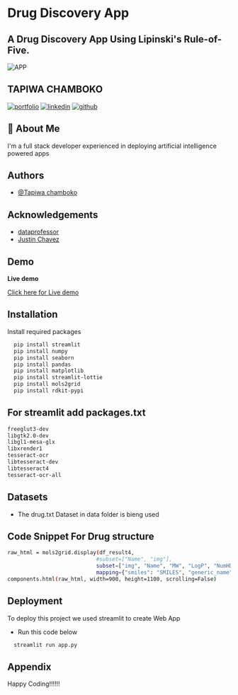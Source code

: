 
# Drug Discovery App

##  A Drug Discovery App Using Lipinski's Rule-of-Five.


![APP](https://drive.google.com/uc?id=1OlHaMkkpwQN8JH63lqSnmzL3-a761aFE&export=download)


## TAPIWA CHAMBOKO
[![portfolio](https://img.shields.io/badge/my_portfolio-000?style=for-the-badge&logo=ko-fi&logoColor=white)](https://tapiwachamb.github.io/tapiwachamboko/)
[![linkedin](https://img.shields.io/badge/linkedin-0A66C2?style=for-the-badge&logo=linkedin&logoColor=white)](https://www.linkedin.com/in/tapiwa-chamboko-327270208/)
[![github](https://img.shields.io/badge/github-1DA1F2?style=for-the-badge&logo=githubr&logoColor=white)](https://github.com/tapiwachamb)


## 🚀 About Me
I'm a full stack developer experienced in deploying artificial intelligence powered apps


## Authors

- [@Tapiwa chamboko](https://github.com/tapiwachamb)


## Acknowledgements

 - [dataprofessor](https://github.com/dataprofessor)
 - [Justin Chavez](https://github.com/JustinChavez)
 


## Demo

**Live demo**

[Click here for Live demo](https://drugdiscoveryapp.streamlit.app/)
## Installation

Install required packages 

```bash
  pip install streamlit
  pip install numpy
  pip install seaborn 
  pip install pandas
  pip install matplotlib
  pip install streamlit-lottie
  pip install mols2grid
  pip install rdkit-pypi
```
## For streamlit add packages.txt

```bash
freeglut3-dev
libgtk2.0-dev
libgl1-mesa-glx
libxrender1
tesseract-ocr
libtesseract-dev
libtesseract4
tesseract-ocr-all
```
    
## Datasets
- The drug.txt Dataset in data folder is bieng used

## Code Snippet For Drug structure

```bash
raw_html = mols2grid.display(df_result4,
                            #subset=["Name", "img"],
                            subset=["img", "Name", "MW", "LogP", "NumHDonors", "NumHAcceptors"],
                            mapping={"smiles": "SMILES", "generic_name": "Name"})._repr_html_()
components.html(raw_html, width=900, height=1100, scrolling=False)

```


## Deployment

To deploy this project we used streamlit to create Web App
- Run this code below

```bash
  streamlit run app.py 
```


## Appendix

Happy Coding!!!!!!


